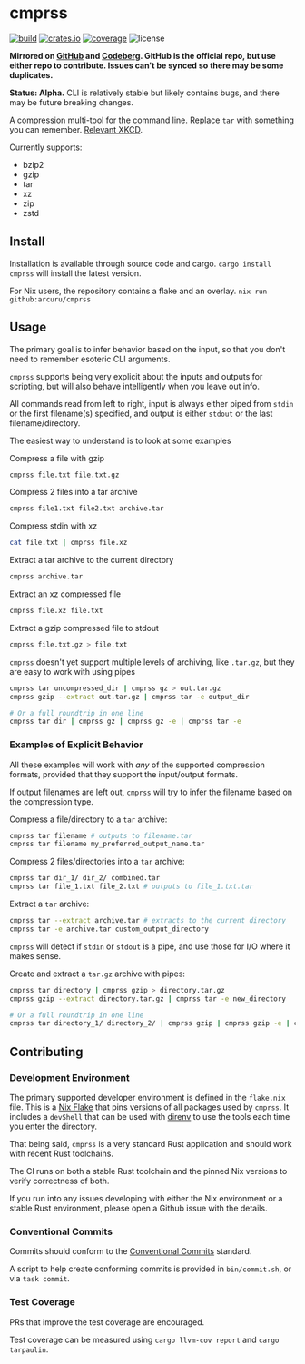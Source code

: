 # cmprss

[![build](https://img.shields.io/github/actions/workflow/status/atuinsh/atuin/rust.yml?style=flat-square)](https://github.com/arcuru/cmprss/actions?query=workflow%3ANix)
[![crates.io](https://img.shields.io/crates/v/cmprss.svg?style=flat-square)](https://crates.io/crates/cmprss)
[![coverage](https://img.shields.io/codecov/c/github/arcuru/cmprss)](https://codecov.io/gh/arcuru/cmprss)
![license](https://img.shields.io/github/license/arcuru/cmprss)

**Mirrored on [GitHub](https://github.com/arcuru/cmprss) and [Codeberg](https://codeberg.org/arcuru/cmprss). GitHub is the official repo, but use either repo to contribute. Issues can't be synced so there may be some duplicates.**

**Status: Alpha.**
CLI is relatively stable but likely contains bugs, and there may be future breaking changes.

A compression multi-tool for the command line.
Replace `tar` with something you can remember.
[Relevant XKCD](https://xkcd.com/1168/).

Currently supports:

- bzip2
- gzip
- tar
- xz
- zip
- zstd

## Install

Installation is available through source code and cargo. `cargo install cmprss` will install the latest version.

For Nix users, the repository contains a flake and an overlay. `nix run github:arcuru/cmprss`

## Usage

The primary goal is to infer behavior based on the input, so that you don't need to remember esoteric CLI arguments.

`cmprss` supports being very explicit about the inputs and outputs for scripting, but will also behave intelligently when you leave out info.

All commands read from left to right, input is always either piped from `stdin` or the first filename(s) specified, and output is either `stdout` or the last filename/directory.

The easiest way to understand is to look at some examples

Compress a file with gzip

```bash
cmprss file.txt file.txt.gz
```

Compress 2 files into a tar archive

```bash
cmprss file1.txt file2.txt archive.tar
```

Compress stdin with xz

```bash
cat file.txt | cmprss file.xz
```

Extract a tar archive to the current directory

```bash
cmprss archive.tar
```

Extract an xz compressed file

```bash
cmprss file.xz file.txt
```

Extract a gzip compressed file to stdout

```bash
cmprss file.txt.gz > file.txt
```

`cmprss` doesn't yet support multiple levels of archiving, like `.tar.gz`, but they are easy to work with using pipes

```bash
cmprss tar uncompressed_dir | cmprss gz > out.tar.gz
cmprss gzip --extract out.tar.gz | cmprss tar -e output_dir

# Or a full roundtrip in one line
cmprss tar dir | cmprss gz | cmprss gz -e | cmprss tar -e
```

### Examples of Explicit Behavior

All these examples will work with _any_ of the supported compression formats, provided that they support the input/output formats.

If output filenames are left out, `cmprss` will try to infer the filename based on the compression type.

Compress a file/directory to a `tar` archive:

```bash
cmprss tar filename # outputs to filename.tar
cmprss tar filename my_preferred_output_name.tar
```

Compress 2 files/directories into a `tar` archive:

```bash
cmprss tar dir_1/ dir_2/ combined.tar
cmprss tar file_1.txt file_2.txt # outputs to file_1.txt.tar
```

Extract a `tar` archive:

```bash
cmprss tar --extract archive.tar # extracts to the current directory
cmprss tar -e archive.tar custom_output_directory
```

`cmprss` will detect if `stdin` or `stdout` is a pipe, and use those for I/O where it makes sense.

Create and extract a `tar.gz` archive with pipes:

```bash
cmprss tar directory | cmprss gzip > directory.tar.gz
cmprss gzip --extract directory.tar.gz | cmprss tar -e new_directory

# Or a full roundtrip in one line
cmprss tar directory_1/ directory_2/ | cmprss gzip | cmprss gzip -e | cmprss tar -e new_directory
```

## Contributing

### Development Environment

The primary supported developer environment is defined in the `flake.nix` file.
This is a [Nix Flake](https://nixos.wiki/wiki/Flakes) that pins versions of all packages used by `cmprss`.
It includes a `devShell` that can be used with [direnv](https://direnv.net/) to use the tools each time you enter the directory.

That being said, `cmprss` is a very standard Rust application and should work with recent Rust toolchains.

The CI runs on both a stable Rust toolchain and the pinned Nix versions to verify correctness of both.

If you run into any issues developing with either the Nix environment or a stable Rust environment, please open a Github issue with the details.

### Conventional Commits

Commits should conform to the [Conventional Commits](https://www.conventionalcommits.org/en/v1.0.0/) standard.

A script to help create conforming commits is provided in `bin/commit.sh`, or via `task commit`.

### Test Coverage

PRs that improve the test coverage are encouraged.

Test coverage can be measured using `cargo llvm-cov report` and `cargo tarpaulin`.
